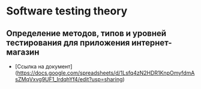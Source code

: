 # Software testing theory

## Определение методов, типов и уровней тестирования для приложения интернет-магазин
- [Ссылка на документ] (https://docs.google.com/spreadsheets/d/1Lsfq4zN2HDR1KnpOmyfdmAsZMqVxvg9UF1_IrdqhYf4/edit?usp=sharing)
